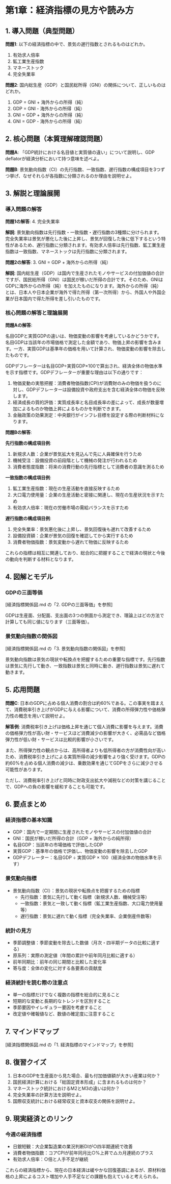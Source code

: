 # 第1章：経済指標の見方や読み方

## 1. 導入問題（典型問題）

**問題1**: 以下の経済指標の中で、景気の遅行指数とされるものはどれか。
1. 有効求人倍率
2. 鉱工業生産指数
3. マネーストック
4. 完全失業率

**問題2**: 国内総生産（GDP）と国民総所得（GNI）の関係について、正しいものはどれか。
1. GDP = GNI + 海外からの所得（純）
2. GDP = GNI - 海外からの所得（純）
3. GNI = GDP + 海外からの所得（純）
4. GNI = GDP - 海外からの所得（純）

## 2. 核心問題（本質理解確認問題）

**問題A**: 「GDP統計における名目値と実質値の違い」について説明し、GDP deflatorが経済分析において持つ意味を述べよ。

**問題B**: 景気動向指数（CI）の先行指数、一致指数、遅行指数の構成項目を3つずつ挙げ、なぜそれらが各指数に分類されるのか理由を説明せよ。

## 3. 解説と理論展開

### 導入問題の解答

**問題1の解答**: 4. 完全失業率

**解説**: 
景気動向指数は先行指数・一致指数・遅行指数の3種類に分けられます。完全失業率は景気が悪化した後に上昇し、景気が回復した後に低下するという特性があるため、遅行指数に分類されます。有効求人倍率は先行指数、鉱工業生産指数は一致指数、マネーストックは先行指数に分類されます。

**問題2の解答**: 3. GNI = GDP + 海外からの所得（純）

**解説**:
国内総生産（GDP）は国内で生産されたモノやサービスの付加価値の合計ですが、国民総所得（GNI）は国民が稼いだ所得の合計です。そのため、GNIはGDPに海外からの所得（純）を加えたものになります。海外からの所得（純）とは、日本人や日本企業が海外で得た所得（第一次所得）から、外国人や外国企業が日本国内で得た所得を差し引いたものです。

### 核心問題の解答と理論展開

**問題Aの解答**:

名目GDPと実質GDPの違いは、物価変動の影響を考慮しているかどうかです。名目GDPは当該年の市場価格で測定した金額であり、物価上昇の影響を含みます。一方、実質GDPは基準年の価格を用いて計算され、物価変動の影響を除去したものです。

GDPデフレーターは名目GDP÷実質GDP×100で算出され、経済全体の物価水準を示す指標です。GDPデフレーターが重要な理由は以下の通りです：
1. 物価変動の実態把握：消費者物価指数(CPI)が消費財のみの物価を扱うのに対し、GDPデフレーターは設備投資や政府支出を含む経済全体の物価を反映します。
2. 経済成長の質的評価：実質成長率と名目成長率の差によって、成長が数量増加によるものか物価上昇によるものかを判断できます。
3. 金融政策の効果測定：中央銀行がインフレ目標を設定する際の判断材料になります。

**問題Bの解答**:

**先行指数の構成項目例**:
1. 新規求人数：企業が景気拡大を見込んで先に人員確保を行うため
2. 機械受注：設備投資の前段階として機械の発注が行われるため
3. 消費者態度指数：将来の消費行動の先行指標として消費者の意識を測るため

**一致指数の構成項目例**:
1. 鉱工業生産指数：現在の生産活動を直接反映するため
2. 大口電力使用量：企業の生産活動と密接に関連し、現在の生産状況を示すため
3. 有効求人倍率：現在の労働市場の需給バランスを示すため

**遅行指数の構成項目例**:
1. 完全失業率：景気悪化後に上昇し、景気回復後も遅れて改善するため
2. 設備投資額：企業が景気の回復を確認してから実行するため
3. 消費者物価指数：景気変動から遅れて物価に反映するため

これらの指標は相互に関連しており、総合的に把握することで経済の現状と今後の動向を判断する材料となります。

## 4. 図解とモデル

### GDPの三面等価
[経済指標関係図.md の「2. GDPの三面等価」を参照]

GDPは生産面、分配面、支出面の3つの側面から測定でき、理論上はどの方法で計算しても同じ値になります（三面等価）。

### 景気動向指数の関係図
[経済指標関係図.md の「3. 景気動向指数の関係図」を参照]

景気動向指数は景気の現状や転換点を把握するための重要な指標です。先行指数は景気に先行して動き、一致指数は景気と同時に動き、遅行指数は景気に遅れて動きます。

## 5. 応用問題

**問題C**: 日本のGDPに占める個人消費の割合は約60%である。この事実を踏まえて、消費税率引き上げがGDPに与える影響について、消費の所得弾力性や価格弾力性の概念を用いて説明せよ。

**解答例**:
消費税率引き上げは価格上昇を通じて個人消費に影響を与えます。消費の価格弾力性が高い財・サービスほど消費減少の影響が大きく、必需品など価格弾力性が低い財・サービスは比較的影響が小さいです。

また、所得弾力性の観点からは、高所得者よりも低所得者の方が消費性向が高いため、消費税率引き上げによる実質所得の減少影響をより強く受けます。GDPの約60%を占める個人消費の減少は、乗数効果を通じてGDPをさらに減少させる可能性があります。

ただし、消費税率引き上げと同時に財政支出拡大や減税などの対策を講じることで、GDPへの負の影響を緩和することも可能です。

## 6. 要点まとめ

### 経済指標の基本知識
- GDP：国内で一定期間に生産されたモノやサービスの付加価値の合計
- GNI：国民が稼いだ所得の合計（GDP + 海外からの純所得）
- 名目GDP：当該年の市場価格で評価したGDP
- 実質GDP：基準年の価格で評価し、物価変動の影響を除去したGDP
- GDPデフレーター：名目GDP ÷ 実質GDP × 100（経済全体の物価水準を示す）

### 景気動向指標
- 景気動向指数（CI）：景気の現状や転換点を把握するための指標
  - 先行指数：景気に先行して動く指標（新規求人数、機械受注等）
  - 一致指数：景気と一致して動く指標（鉱工業生産指数、大口電力使用量等）
  - 遅行指数：景気に遅れて動く指標（完全失業率、企業倒産件数等）

### 統計の見方
- 季節調整値：季節変動を除去した数値（月次・四半期データの比較に適する）
- 原系列：実際の測定値（年間の累計や前年同月比較に適する）
- 前年同期比：前年の同じ期間と比較した変化率
- 寄与度：全体の変化に対する各要素の貢献度

### 経済統計を読む際の注意点
- 単一の指標だけでなく複数の指標を総合的に見ること
- 短期的な変動と長期的なトレンドを区別すること
- 季節要因やイレギュラー要因を考慮すること
- 改定値や確報値など、数値の確定度に注意すること

## 7. マインドマップ
[経済指標関係図.md の「1. 経済指標のマインドマップ」を参照]

## 8. 復習クイズ
1. 日本のGDPを生産面から見た場合、最も付加価値額が大きい産業は何か？
2. 国民経済計算における「総固定資本形成」に含まれるものは何か？
3. マネーストック統計におけるM2とM3の違いは何か？
4. 完全失業率の計算方法を説明せよ。
5. 国際収支統計における経常収支と資本収支の関係を説明せよ。

## 9. 現実経済とのリンク
### 今週の経済指標
- 日銀短観：大企業製造業の業況判断DIが○四半期連続で改善
- 消費者物価指数：コアCPIが前年同月比○%上昇で△カ月連続のプラス
- 有効求人倍率：○倍と人手不足が継続

これらの経済指標から、現在の日本経済は緩やかな回復基調にあるが、原材料価格の上昇によるコスト増加や人手不足などの課題も抱えていると考えられる。 